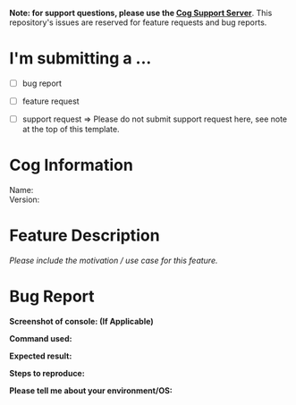 **Note: for support questions, please use the [Cog Support Server](https://discord.gg/c6HQUb7)**. This repository's issues are reserved for feature requests and bug reports.

# I'm submitting a ...
- [ ] bug report
- [ ] feature request
- [ ] support request => Please do not submit support request here, see note at the top of this template.


# **Cog Information**

Name:  
Version:

# Feature Description
*Please include the motivation / use case for this feature.*

# Bug Report
**Screenshot of console: (If Applicable)**

**Command used:**

**Expected result:**

**Steps to reproduce:**

**Please tell me about your environment/OS:**
